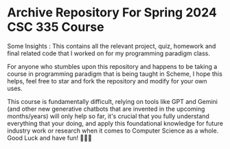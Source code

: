 # Archive Repository For Spring 2024 CSC 335 Course

Some Insights : This contains all the relevant project, quiz, homework and final related code that I worked on for my programming paradigm class. 

For anyone who stumbles upon this repository and happens to be taking a course in programming paradigm that is being taught in Scheme, I hope this helps, feel free to star and fork the repository and modify for your own uses. 

This course is fundamentally difficult, relying on tools like GPT and Gemini (and other new generative chatbots that are invented in the upcoming months/years) will only help so far, it's crucial that you fully understand everything that your doing, and apply this foundational knowledge for future industry work or research when it comes to Computer Science as a whole. Good Luck and have fun! 🤩😃💪
